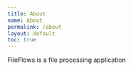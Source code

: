 ```yaml
---
title: About
name: About
permalink: /about
layout: default
toc: true
---
```


FileFlows is a file processing application
